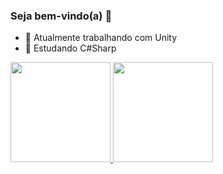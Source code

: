 ### Seja bem-vindo(a) 👾

- 🔭 Atualmente trabalhando com Unity
- 🌱 Estudando C#Sharp
<div>
  <a href="https://github.com/sgcastilho">
  <img height="160em" src="https://github-readme-stats.vercel.app/api?username=sgcastilho&show_icons=true&theme=gruvbox&include_all_commits=true&count_private=true"/>
  <img height="160em" src="https://github-readme-stats.vercel.app/api/top-langs/?username=sgcastilho&layout=compact&langs_count=7&theme=gruvbox"/>
</div>
